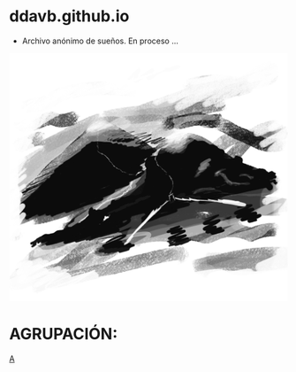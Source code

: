 # ddavb.github.io

- Archivo anónimo de sueños. En proceso ...

![melt my brain](https://raw.githubusercontent.com/ddavb/ddavb.github.io/master/_images/7AA.png)

# AGRUPACIÓN:

[A](./historia/Archivo_sueños_User1.md)

